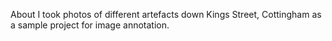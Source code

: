 About
I took photos of different artefacts down Kings Street, Cottingham as a sample project for image annotation. 
